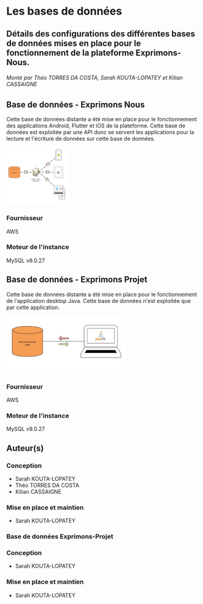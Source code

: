 # Les bases de données
## Détails des configurations des différentes bases de données mises en place pour le fonctionnement de la plateforme Exprimons-Nous.
###### Monté par Théo TORRES DA COSTA, Sarah KOUTA-LOPATEY et Kilian CASSAIGNE

## Base de données - Exprimons Nous
Cette base de données distante a été mise en place pour le fonctionnement des applications Android, Flutter et iOS de la plateforme. Cette base de données est exploitée par une API donc se servent les applications pour la lecture et l'écriture de données sur cette base de données.

<img src="diagramme_exploit_db.jpg" alt="Plan d'exploitatation de la base de données Exprimons-Nous" title="Plan d'exploitatation de la base de données Exprimons-Nous" style="max-height: 150px"/>

### Fournisseur
AWS
### Moteur de l'instance
MySQL v8.0.27


## Base de données - Exprimons Projet
Cette base de données distante a été mise en place pour le fonctionnement de l'application desktop Java. Cette base de données n'est exploitée que par cette application.

<img src="diagramme_exploit_db_projet.jpg" alt="Plan d'exploitatation de la base de données Exprimons-Projet" title="Plan d'exploitatation de la base de données Exprimons-Projet" style="max-height: 150px"/>

### Fournisseur
AWS
### Moteur de l'instance
MySQL v8.0.27

## Auteur(s)
### Conception
* Sarah KOUTA-LOPATEY
* Théo TORRES DA COSTA
* Kilian CASSAIGNE

### Mise en place et maintien
* Sarah KOUTA-LOPATEY

### Base de données Exprimons-Projet
### Conception
* Sarah KOUTA-LOPATEY

### Mise en place et maintien
* Sarah KOUTA-LOPATEY
